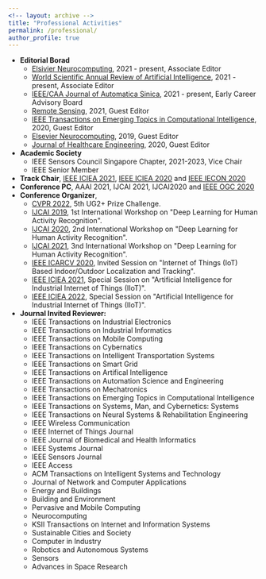 ```yaml
---
<!-- layout: archive -->
title: "Professional Activities"
permalink: /professional/
author_profile: true
---
```

* **Editorial Borad**
  * [Elsivier Neurocomputing](https://www.journals.elsevier.com/neurocomputing), 2021 - present, Associate Editor
  * [World Scientific Annual Review of Artificial Intelligence](https://www.worldscientific.com/worldscinet/wsarai), 2021 - present, Associate Editor
  * [IEEE/CAA Journal of Automatica Sinica](https://www.ieee-jas.net/), 2021 - present, Early Career Advisory Board
  * [Remote Sensing](https://www.mdpi.com/journal/remotesensing/special_issues/NeuralNetwork_rs), 2021, Guest Editor
  * [IEEE Transactions on Emerging Topics in Computational Intelligence](https://cis.ieee.org/images/files/Publications/TETCI/SI18_CFP_IoT_HAR.pdf), 2020, Guest Editor
  * [Elsevier Neurocomputing](https://www.journals.elsevier.com/neurocomputing), 2019, Guest Editor
  * [Journal of Healthcare Engineering](https://www.hindawi.com/journals/jhe/), 2020, Guest Editor
* **Academic Society**
  * IEEE Sensors Council Singapore Chapter, 2021-2023, Vice Chair 
  * IEEE Senior Member
* **Track Chair**, [IEEE ICIEA 2021](http://www.ieeeiciea.org/2021/), [IEEE ICIEA 2020](http://www.ieeeiciea.org/2020/) and [IEEE IECON 2020](https://www.iecon2020.org/)
* **Conference PC**, AAAI 2021, IJCAI 2021, IJCAI2020 and [IEEE OGC 2020](http://www.ipsogc.org/)
* **Conference Organizer**, 
  * [CVPR 2022](https://cvpr2022.thecvf.com/), 5th UG2+ Prize Challenge.
  * [IJCAI 2019](https://ijcai19.org/), 1st International Workshop on "Deep Learning for Human Activity Recognition".
  * [IJCAI 2020](https://ijcai20.org/), 2nd International Workshop on "Deep Learning for Human Activity Recognition".
  * [IJCAI 2021](https://ijcai21.org/), 3nd International Workshop on "Deep Learning for Human Activity Recognition".
  * [IEEE ICARCV 2020](https://www.icarcv.sg/), Invited Session on "Internet of Things (IoT) Based Indoor/Outdoor Localization and Tracking".
  * [IEEE ICIEA 2021](http://www.ieeeiciea.org/2021/), Special Session on "Artificial Intelligence for Industrial Internet of Things (IIoT)".
  * [IEEE ICIEA 2022](http://www.ieeeiciea.org/2022/), Special Session on "Artificial Intelligence for Industrial Internet of Things (IIoT)".
* **Journal Invited Reviewer:**
  * IEEE Transactions on Industrial Electronics
  * IEEE Transactions on Industrial Informatics
  * IEEE Transactions on Mobile Computing
  * IEEE Transactions on Cybernatics
  * IEEE Transactions on Intelligent Transportation Systems
  * IEEE Transactions on Smart Grid
  * IEEE Transactions on Artifical Intelligence
  * IEEE Transactions on Automation Science and Engineering
  * IEEE Transactions on Mechatronics
  * IEEE Transactions on Emerging Topics in Computational Intelligence
  * IEEE Transactions on Systems, Man, and Cybernetics: Systems
  * IEEE Transactions on Neural Systems & Rehabilitation Engineering 
  * IEEE Wireless Communication
  * IEEE Internet of Things Journal
  * IEEE Journal of Biomedical and Health Informatics
  * IEEE Systems Journal
  * IEEE Sensors Journal
  * IEEE Access
  * ACM Transactions on Intelligent Systems and Technology
  * Journal of Network and Computer Applications
  * Energy and Buildings
  * Building and Environment
  * Pervasive and Mobile Computing
  * Neurocomputing
  * KSII Transactions on Internet and Information Systems
  * Sustainable Cities and Society
  * Computer in Industry
  * Robotics and Autonomous Systems
  * Sensors
  * Advances in Space Research
 
